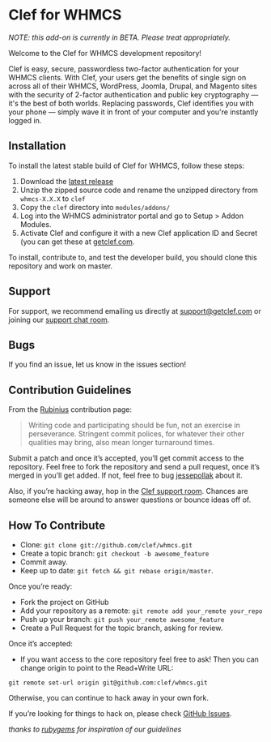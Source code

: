 # Clef for WHMCS

*NOTE: this add-on is currently in BETA. Please treat appropriately.*

Welcome to the Clef for WHMCS development repository!

Clef is easy, secure, passwordless two-factor authentication for your WHMCS clients. With Clef, your users get the benefits of single sign on across all of their WHMCS, WordPress, Joomla, Drupal, and Magento sites with the security of 2-factor authentication and public key cryptography — it's the best of both worlds. Replacing passwords, Clef identifies you with your phone — simply wave it in front of your computer and you're instantly logged in.

## Installation

To install the latest stable build of Clef for WHMCS, follow these steps:

1. Download the [latest release](https://github.com/clef/whmcs/releases)
2. Unzip the zipped source code and rename the unzipped directory from `whmcs-X.X.X` to `clef`
3. Copy the `clef`  directory into `modules/addons/`
4. Log into the WHMCS administrator portal and go to Setup > Addon Modules. 
5. Activate Clef and configure it with a new Clef application ID and Secret (you can get these at [getclef.com](https://getclef.com).

To install, contribute to, and test the developer build, you should clone this repository and work on master.

## Support

For support, we recommend emailing us directly at [support@getclef.com](mailto:support@getclef.com) or joining our [support chat room](http://www.hipchat.com/go5kUkq90). 

## Bugs

If you find an issue, let us know in the issues section!

## Contribution Guidelines

From the [Rubinius](http://rubini.us/) contribution page:

> Writing code and participating should be fun, not an exercise in
> perseverance. Stringent commit polices, for whatever their other
> qualities may bring, also mean longer turnaround times.

Submit a patch and once it’s accepted, you’ll get commit access to the
repository. Feel free to fork the repository and send a pull request,
once it’s merged in you’ll get added. If not, feel free to bug
[jessepollak](http://github.com/jessepollak) about it.

Also, if you’re hacking away, hop in the [Clef support room](https://www.hipchat.com/go5kUkq90). Chances are someone else will be around to answer
questions or bounce ideas off of.

How To Contribute
-----------------

* Clone: `git clone git://github.com/clef/whmcs.git`
* Create a topic branch: `git checkout -b awesome_feature`
* Commit away.
* Keep up to date: `git fetch && git rebase origin/master`.

Once you’re ready:

* Fork the project on GitHub
* Add your repository as a remote: `git remote add your_remote your_repo`
* Push up your branch: `git push your_remote awesome_feature`
* Create a Pull Request for the topic branch, asking for review.

Once it’s accepted:

* If you want access to the core repository feel free to ask! Then you
can change origin to point to the Read+Write URL:

```
git remote set-url origin git@github.com:clef/whmcs.git
```

Otherwise, you can continue to hack away in your own fork.

If you’re looking for things to hack on, please check 
[GitHub Issues](http://github.com/clef/whmcs/issues). 

*thanks to [rubygems](https://github.com/rubygems/rubygems.org) for inspiration of our guidelines*
